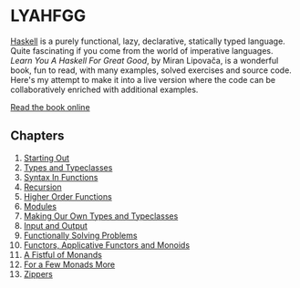 # LYAHFGG
[Haskell](https://www.haskell.org) is a purely functional, lazy, declarative, statically typed language. Quite fascinating if you come from the world of imperative languages.</br>
_Learn You A Haskell For Great Good_, by Miran Lipovača, is a wonderful book, fun to read, with many examples, solved exercises and source code.</br>
Here's my attempt to make it into a live version where the code can be collaboratively enriched with additional examples.

[Read the book online](http://learnyouahaskell.com/chapters)

## Chapters
1. [Starting Out](files/01_starting-out.md)
2. [Types and Typeclasses](files/02_types-and-typeclasses.md)
3. [Syntax In Functions](files/03_syntax-in-functions.md)
4. [Recursion](files/04_recursion.md)
5. [Higher Order Functions](files/05_higher-order-functions.md)
6. [Modules](files/06_modules.md)
7. [Making Our Own Types and Typeclasses](files/07_making-our-own-types-and-typeclasses.md)
8. [Input and Output](files/08_input-and-output.md)
9. [Functionally Solving Problems](files/09_functionally-solving-problems.md)
10. [Functors, Applicative Functors and Monoids](files/10_functors-applicative-functors-and-monoids.md)
11. [A Fistful of Monands](files/11_a-fistful-of-monads.md)
12. [For a Few Monads More](files/12_for-a-few-monads-more.md)
13. [Zippers](files/13_zippers.md)

